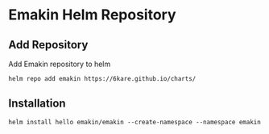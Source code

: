 # Emakin Helm Repository

## Add Repository
Add Emakin repository to helm

```
helm repo add emakin https://6kare.github.io/charts/
```

## Installation

```
helm install hello emakin/emakin --create-namespace --namespace emakin
```
